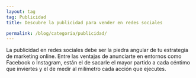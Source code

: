 ```yaml
---
layout: tag
tag: Publicidad
title: Descubre la publicidad para vender en redes sociales

permalink: /blog/categoria/publicidad/
---
```


La publicidad en redes sociales debe ser la piedra angular de tu estrategia de marketing online. Entre las ventajas de anunciarte en entornos como Facebook o Instagram, están el de sacarle el mayor partido a cada céntimo que inviertes y el de medir al milímetro cada acción que ejecutes.